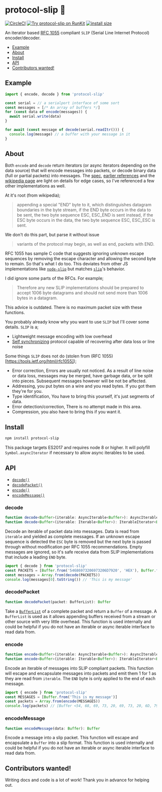 # protocol-slip 🍌

[![CircleCI](https://circleci.com/gh/reconbot/protocol-slip/tree/master.svg?style=svg&circle-token=d75c1842b237fef8232fae158891b990f519d69e)](https://circleci.com/gh/reconbot/protocol-slip/tree/master)
[![Try protocol-slip on RunKit](https://badge.runkitcdn.com/protocol-slip.svg)](https://npm.runkit.com/protocol-slip)
[![install size](https://packagephobia.now.sh/badge?p=protocol-slip)](https://packagephobia.now.sh/result?p=protocol-slip)

An iterator based [RFC 1055](https://tools.ietf.org/html/rfc1055) compliant `SLIP` (Serial Line Internet Protocol) encoder/decoder.


- [Example](#example)
- [About](#about)
- [Install](#install)
- [API](#api)
- [Contributors wanted!](#contributors-wanted)

## Example
```js
import { encode, decode } from 'protocol-slip'

const serial = // a serialport interface of some sort
const messages = [/* An array of buffers */]
for (const data of encode(messages)) {
  await serial.write(data)
}

for await (const message of decode(serial.readItr())) {
  console.log(message) // a buffer with your message in it
}
```

## About

Both `encode` and `decode` return iterators (or async iterators depending on the data source) that will encode messages into packets, or decode binary data (full or partial packets) into messages. The [spec](https://tools.ietf.org/html/rfc1055), [earlier references](https://tools.ietf.org/html/rfc914) and the [wikipedia page](https://en.wikipedia.org/wiki/Serial_Line_Internet_Protocol) are light on details for edge cases, so I've referenced a few other implementations as well.

At it's root (from wikipedia);

> appending a special "END" byte to it, which distinguishes datagram boundaries in the byte stream,
> if the END byte occurs in the data to be sent, the two byte sequence ESC, ESC_END is sent instead,
> if the ESC byte occurs in the data, the two byte sequence ESC, ESC_ESC is sent.

We don't do this part, but parse it without issue
> variants of the protocol may begin, as well as end, packets with END.

RFC 1055 has sample C code that suggests ignoring unknown escape sequences by removing the escape character and allowing the second byte to remain. So that's what I do too. This deviates from other JS implementations like [`node-slip`](https://github.com/OhMeadhbh/node-slip) but matches [`slip`](https://github.com/colinbdclark/slip.js)'s behavior.

I did ignore some parts of the RFCs. For example;

> Therefore any new SLIP implementations should be prepared to accept 1006 byte datagrams and should not send more than 1006 bytes in a datagram.

This advice is outdated. There is no maximum packet size with these functions.

You probably already know why you want to use `SLIP` but I'll cover some details. `SLIP` is a;
- Lightweight message encoding with low overhead
- [Self synchronizing](https://en.wikipedia.org/wiki/Self-synchronizing_code) protocol capable of recovering after data loss or line noise

Some things `SLIP` does not do (stolen from (RFC 1055)[https://tools.ietf.org/html/rfc1055]);
- Error correction, Errors are usually not noticed. As a result of line noise or data loss, messages may be merged, have garbage data, or be split into pieces. Subsequent messages however will be not be affected.
- Addressing, you put bytes on a wire and you read bytes. If you got them they're for you.
- Type identification, You have to bring this yourself, it's just segments of data.
- Error detection/correction, There is no attempt made in this area.
- Compression, you also have to bring this if you want it.

## Install
```bash
npm install protocol-slip
```

This package targets ES2017 and requires node 8 or higher. It will polyfill `Symbol.asyncIterator` if necessary to allow async iterables to be used.

## API

- [`decode()`](#decode)
- [`decodePacket()`](#decodepacket)
- [`encode()`](#encode)
- [`encodeMessage()`](#encodemessage)

### decode
```ts
function decode<Buffer>(iterable: AsyncIterable<Buffer>): AsyncIterableIterator<Buffer>
function decode<Buffer>(iterable: Iterable<Buffer>): IterableIterator<Buffer>
```

Decode an iterable of packet data into messages. Data is read from `iterable` and yielded as complete messages. If an unknown escape sequence is detected the `ESC` byte is removed but the next byte is passed through without modification per RFC 1055 recommendations. Empty messages are ignored, so it's safe receive data from SLIP implementations that include a leading `END` byte.

```ts
import { decode } from 'protocol-slip'
const PACKETS = [Buffer.from('54686973206973206D7920', 'HEX'), Buffer.from('6D657373616765C0', 'HEX')]
const messages = Array.from(decode(PACKETS))
console.log(messages[0].toString()) // 'This is my message'
```

### decodePacket
```ts
function decodePacket(packet: BufferList): Buffer
```

Take a [`BufferList`](https://www.npmjs.com/package/bl) of a complete packet and return a `Buffer` of a message. A `BufferList` is used as it allows appending buffers received from a stream or other source with very little overhead. This function is used internally and could be helpful if you do not have an iterable or async iterable interface to read data from.

### encode
```ts
function encode<Buffer>(iterable: AsyncIterable<Buffer>): AsyncIterableIterator<Buffer>
function encode<Buffer>(iterable: Iterable<Buffer>): IterableIterator<Buffer>
```

Encode an iterable of messages into SLIP compliant packets. This function will escape and encapsulate messages into packets and emit them 1 for 1 as they are read from `iterable`. The `END` byte is only applied to the end of each message.

```ts
import { encode } from 'protocol-slip'
const MESSAGES = [Buffer.from('This is my message')]
const packets = Array.from(encode(MESSAGES))
console.log(packets) // [Buffer <54, 68, 69, 73, 20, 69, 73, 20, 6D, 79, 20, 6D, 65, 73, 73, 61, 67, 65, C0>]
```

### encodeMessage
```ts
function encodeMessage(data: Buffer): Buffer
```

Encode a message into a slip packet. This function will escape and encapsulate a `Buffer` into a slip format. This function is used internally and could be helpful if you do not have an iterable or async iterable interface to read data from.

## Contributors wanted!

Writing docs and code is a lot of work! Thank you in advance for helping out.

